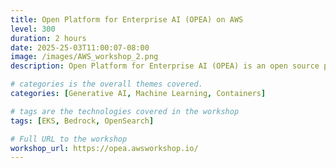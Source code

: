```yaml
---
title: Open Platform for Enterprise AI (OPEA) on AWS
level: 300
duration: 2 hours
date: 2025-25-03T11:00:07-08:00
image: /images/AWS_workshop_2.png
description: Open Platform for Enterprise AI (OPEA) is an open source platform from the Linux Foundation that provides composable building blocks for state of the art generative AI systems. This workshop walks you through deploying one of OPEA's sample modules, ChatQnA, onto an Amazon Elastic Kubernetes Service (EKS) cluster as well as how to integrate it with services like Opensearch and Amazon Bedrock.

# categories is the overall themes covered.
categories: [Generative AI, Machine Learning, Containers]

# tags are the technologies covered in the workshop
tags: [EKS, Bedrock, OpenSearch]

# Full URL to the workshop
workshop_url: https://opea.awsworkshop.io/
---
```

